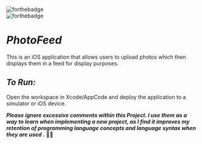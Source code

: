 ![forthebadge](https://img.shields.io/badge/made%20with-Swift-red.svg?style=for-the-badge&logo=Swift&logoColor=white)<br>
![forthebadge](https://img.shields.io/badge/uses-Firebase-blue.svg?style=for-the-badge&logo=Firebase&logoColor=white)

# *PhotoFeed*
This is an iOS application that allows users to upload photos which then displays them in a feed for display purposes. 

## *To Run:*
Open the workspace in Xcode/AppCode and deploy the application to a simulator or iOS device.

_**Please ignore excessive comments within this Project. I use them as a way to learn when implementing a new project, as I find it improves my retention of programming language concepts and language syntax when they are used .**_ 🖖🏻
